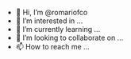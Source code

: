 - 👋 Hi, I’m @romariofco
- 👀 I’m interested in ...
- 🌱 I’m currently learning ...
- 💞️ I’m looking to collaborate on ...
- 📫 How to reach me ...

<!---
romariofco/romariofco is a ✨ special ✨ repository because its `README.md` (this file) appears on your GitHub profile.
You can click the Preview link to take a look at your changes.
--->
